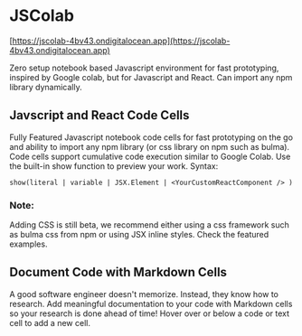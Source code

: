 # JSColab

[https://jscolab-4bv43.ondigitalocean.app](https://jscolab-4bv43.ondigitalocean.app)

Zero setup notebook based Javascript environment for fast prototyping, inspired by Google colab, but for Javascript and React. Can import any npm library dynamically. 


## Javscript and React Code Cells

Fully Featured Javascript notebook code cells for fast prototyping on the go and ability to import any npm library (or css library on npm such as bulma). Code cells support cumulative code execution similar to Google Colab. Use the built-in show function to preview your work. Syntax:

```show(literal | variable | JSX.Element | <YourCustomReactComponent /> )```

### Note:
Adding CSS is still beta, we recommend either using a css framework such as bulma css from npm or using JSX inline styles. Check the featured examples.

## Document Code with Markdown Cells
A good software engineer doesn't memorize. Instead, they know how to research. Add meaningful documentation to your code with Markdown cells so your research is done ahead of time! Hover over or below a code or text cell to add a new cell.
